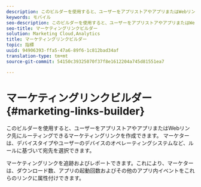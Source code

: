 ```yaml
---
description: このビルダーを使用すると、ユーザーをアプリストアやアプリまたはWebリンク先にルーティングできるマーケティングリンクを作成できます。 マーケターは、デバイスタイプやユーザーのデバイスのオペレーティングシステムなど、ルールに基づいて宛先を選択できます。
keywords: モバイル
seo-description: このビルダーを使用すると、ユーザーをアプリストアやアプリまたはWebリンク先にルーティングできるマーケティングリンクを作成できます。 マーケターは、デバイスタイプやユーザーのデバイスのオペレーティングシステムなど、ルールに基づいて宛先を選択できます。
seo-title: マーケティングリンクビルダー
solution: Marketing Cloud,Analytics
title: マーケティングリンクビルダー
topic: 指標
uuid: 94906393-ffa5-47a6-89f6-1c812bad34af
translation-type: tm+mt
source-git-commit: 54150c39325070f37f8e1612204a745d81551ea7

---
```



# マーケティングリンクビルダー{#marketing-links-builder}

このビルダーを使用すると、ユーザーをアプリストアやアプリまたはWebリンク先にルーティングできるマーケティングリンクを作成できます。 マーケターは、デバイスタイプやユーザーのデバイスのオペレーティングシステムなど、ルールに基づいて宛先を選択できます。

マーケティングリンクを追跡およびレポートできます。これにより、マーケターは、ダウンロード数、アプリの起動回数およびその他のアプリ内イベントをこれらのリンクに属性付けできます。
